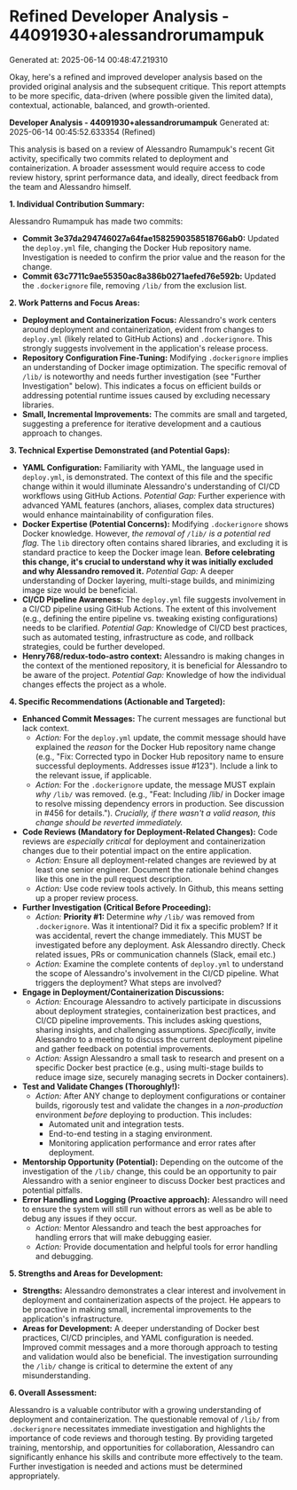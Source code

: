 # Refined Developer Analysis - 44091930+alessandrorumampuk
Generated at: 2025-06-14 00:48:47.219310

Okay, here's a refined and improved developer analysis based on the provided original analysis and the subsequent critique.  This report attempts to be more specific, data-driven (where possible given the limited data), contextual, actionable, balanced, and growth-oriented.

**Developer Analysis - 44091930+alessandrorumampuk**
Generated at: 2025-06-14 00:45:52.633354 (Refined)

This analysis is based on a review of Alessandro Rumampuk's recent Git activity, specifically two commits related to deployment and containerization. A broader assessment would require access to code review history, sprint performance data, and ideally, direct feedback from the team and Alessandro himself.

**1. Individual Contribution Summary:**

Alessandro Rumampuk has made two commits:

*   **Commit 3e37da294746027a64fae1582590358518766ab0:**  Updated the `deploy.yml` file, changing the Docker Hub repository name.  Investigation is needed to confirm the prior value and the reason for the change.
*   **Commit 63c7711c9ae55350ac8a386b0271aefed76e592b:** Updated the `.dockerignore` file, removing `/lib/` from the exclusion list.

**2. Work Patterns and Focus Areas:**

*   **Deployment and Containerization Focus:** Alessandro's work centers around deployment and containerization, evident from changes to `deploy.yml` (likely related to GitHub Actions) and `.dockerignore`. This strongly suggests involvement in the application's release process.
*   **Repository Configuration Fine-Tuning:** Modifying `.dockerignore` implies an understanding of Docker image optimization. The specific removal of `/lib/` is noteworthy and needs further investigation (see "Further Investigation" below). This indicates a focus on efficient builds or addressing potential runtime issues caused by excluding necessary libraries.
*   **Small, Incremental Improvements:** The commits are small and targeted, suggesting a preference for iterative development and a cautious approach to changes.

**3. Technical Expertise Demonstrated (and Potential Gaps):**

*   **YAML Configuration:**  Familiarity with YAML, the language used in `deploy.yml`, is demonstrated. The context of this file and the specific change within it would illuminate Alessandro's understanding of CI/CD workflows using GitHub Actions.  *Potential Gap:* Further experience with advanced YAML features (anchors, aliases, complex data structures) would enhance maintainability of configuration files.
*   **Docker Expertise (Potential Concerns):** Modifying `.dockerignore` shows Docker knowledge. However, *the removal of `/lib/` is a potential red flag*. The `lib` directory often contains shared libraries, and excluding it is standard practice to keep the Docker image lean. **Before celebrating this change, it's crucial to understand why it was initially excluded and why Alessandro removed it.** *Potential Gap:*  A deeper understanding of Docker layering, multi-stage builds, and minimizing image size would be beneficial.
*   **CI/CD Pipeline Awareness:**  The `deploy.yml` file suggests involvement in a CI/CD pipeline using GitHub Actions. The extent of this involvement (e.g., defining the entire pipeline vs. tweaking existing configurations) needs to be clarified.  *Potential Gap:*  Knowledge of CI/CD best practices, such as automated testing, infrastructure as code, and rollback strategies, could be further developed.
*    **Henry768/redux-todo-astro context:** Alessandro is making changes in the context of the mentioned repository, it is beneficial for Alessandro to be aware of the project. *Potential Gap:* Knowledge of how the individual changes effects the project as a whole.

**4. Specific Recommendations (Actionable and Targeted):**

*   **Enhanced Commit Messages:** The current messages are functional but lack context.
    *   *Action:*  For the `deploy.yml` update, the commit message should have explained the *reason* for the Docker Hub repository name change (e.g., "Fix: Corrected typo in Docker Hub repository name to ensure successful deployments. Addresses issue #123"). Include a link to the relevant issue, if applicable.
    *   *Action:* For the `.dockerignore` update, the message MUST explain *why* `/lib/` was removed. (e.g., "Feat: Including /lib/ in Docker image to resolve missing dependency errors in production.  See discussion in #456 for details.").  *Crucially, if there wasn't a valid reason, this change should be reverted immediately.*
*   **Code Reviews (Mandatory for Deployment-Related Changes):** Code reviews are *especially critical* for deployment and containerization changes due to their potential impact on the entire application.
    *   *Action:* Ensure all deployment-related changes are reviewed by at least one senior engineer.  Document the rationale behind changes like this one in the pull request description.
    *   *Action:* Use code review tools actively. In Github, this means setting up a proper review process.
*   **Further Investigation (Critical Before Proceeding):**
    *   *Action:*  **Priority #1:** Determine *why* `/lib/` was removed from `.dockerignore`. Was it intentional? Did it fix a specific problem? If it was accidental, revert the change immediately.  This MUST be investigated before any deployment.  Ask Alessandro directly. Check related issues, PRs or communication channels (Slack, email etc.)
    *   *Action:* Examine the complete contents of `deploy.yml` to understand the scope of Alessandro's involvement in the CI/CD pipeline. What triggers the deployment? What steps are involved?
*   **Engage in Deployment/Containerization Discussions:**
    *   *Action:*  Encourage Alessandro to actively participate in discussions about deployment strategies, containerization best practices, and CI/CD pipeline improvements. This includes asking questions, sharing insights, and challenging assumptions. *Specifically*, invite Alessandro to a meeting to discuss the current deployment pipeline and gather feedback on potential improvements.
    *   *Action:*  Assign Alessandro a small task to research and present on a specific Docker best practice (e.g., using multi-stage builds to reduce image size, securely managing secrets in Docker containers).
*   **Test and Validate Changes (Thoroughly!):**
    *   *Action:*  After ANY change to deployment configurations or container builds, rigorously test and validate the changes in a *non-production* environment *before* deploying to production. This includes:
        *   Automated unit and integration tests.
        *   End-to-end testing in a staging environment.
        *   Monitoring application performance and error rates after deployment.
*   **Mentorship Opportunity (Potential):** Depending on the outcome of the investigation of the `/lib/` change, this could be an opportunity to pair Alessandro with a senior engineer to discuss Docker best practices and potential pitfalls.
*   **Error Handling and Logging (Proactive approach):** Alessandro will need to ensure the system will still run without errors as well as be able to debug any issues if they occur.
    *   *Action:* Mentor Alessandro and teach the best approaches for handling errors that will make debugging easier.
    *   *Action:* Provide documentation and helpful tools for error handling and debugging.

**5. Strengths and Areas for Development:**

*   **Strengths:** Alessandro demonstrates a clear interest and involvement in deployment and containerization aspects of the project. He appears to be proactive in making small, incremental improvements to the application's infrastructure.
*   **Areas for Development:** A deeper understanding of Docker best practices, CI/CD principles, and YAML configuration is needed. Improved commit messages and a more thorough approach to testing and validation would also be beneficial. The investigation surrounding the `/lib/` change is critical to determine the extent of any misunderstanding.

**6. Overall Assessment:**

Alessandro is a valuable contributor with a growing understanding of deployment and containerization. The questionable removal of `/lib/` from `.dockerignore` necessitates immediate investigation and highlights the importance of code reviews and thorough testing. By providing targeted training, mentorship, and opportunities for collaboration, Alessandro can significantly enhance his skills and contribute more effectively to the team. Further investigation is needed and actions must be determined appropriately.
